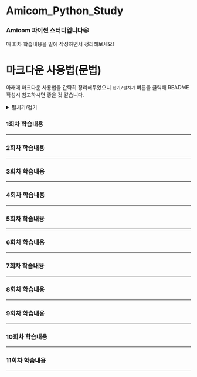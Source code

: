 # Amicom_Python_Study
### Amicom 파이썬 스터디입니다😃

매 회차 학습내용을 밑에 작성하면서 정리해보세요!

# 마크다운 사용법(문법)
아래에 마크다운 사용법을 간략히 정리해두었으니 `접기/펼치기` 버튼을 클릭해 README 작성시 참고하시면 좋을 것 같습니다.

<details>
<summary>펼치기/접기</summary>
  
# 제목
1,2,3,4,5,6은 제목 크기를 의미합니다.
```
  # 제목 1
  ## 제목 2
  ### 제목 3
  #### 제목 4
  ##### 제목 5
  ###### 제목 6
```
`출력 결과`
 # 제목 1
  ## 제목 2
  ### 제목 3
  #### 제목 4
  ##### 제목 5
  ###### 제목 6
  
# 강조
각각 기울임, 두꺼움, 취소선을 의미합니다.
```
기울임(이텔릭체)는 *별 기호* 혹은 _언더바_ 를 사용하세요.
두껍게는 **별 기호 두개** 혹은 __언더바 두개__를 사용하세요.
취소선은 ~~물결 기호~~ 를 사용하세요.
```
`출력 결과`

기울임(이텔릭체)는 *별 기호* 혹은 _언더바_ 를 사용하세요.

두껍게는 **별 기호 두개** 혹은 __언더바 두개__ 를 사용하세요.

취소선은 ~~물결 기호~~ 를 사용하세요.

# 목록
`1.` 로 시작하는 항목을 작성하면 자동 변환되며, `-` 로 시작하는 항목을 작성하면 순서 없는 항목으로 변환됩니다.
들여쓰기를 통해 하위 목록을 작성할수 있습니다.

```
1. 순서가 있는 항목
  1. 순서가 있는 항목

- 순서가 없는 항목
  -순서가 없는 항목
```

`출력 결과`

1. 순서가 있는 항목

- 순서가 없는 항목

  - 순서가 없는 항목

# 링크

```
[이름](링크)
[이름](링크 "설명)
```

```
[Naver](https://naver.com)
[Google](https://google.com "이 링크는 구글 링크입니다.")
```

`출력 결과`

[Naver](https://naver.com)

[Google](https://google.com "이 링크는 구글 링크입니다.")

# 이미지

링크와 비슷하지만, 앞에 `!` 를 추가해줘야 합니다.

```
![대체텍스트](이미지주소)
![대체텍스트](이미지주소 "설명")
```

# 인라인 코드
강조할 코드를 ` 기호로 감싸 인라인 코드를 표현합니다. 

```
`2024` 아미콤 `화이팅!`
```

`출력 결과`

`2024` 아미콤 `화이팅!`

# 블록

` 를 3번 이상 입력하고 언어(코드)를 명시해, 코드 블록을 표현합니다.

``````
```C
#include <stdio.h>

int main() {
    printf("Hello, World!\n");
    return 0;
}
```
``````



`출력 결과`


```C
#include <stdio.h>

int main() {
    printf("Hello, World!\n");
    return 0;
}
```

# 인용문

```
`>` 기호를 이용해 인용문을 작성합니다.
> 인용문

점프

> Amicom
>> 중첩된 인용문을 만들 수 있어요.
>>> 아미콤
>>>> 화이팅

```

`출력 결과`

`>` 기호를 이용해 인용문을 작성합니다.
> 인용문

점프

> Amicom
>> 중첩된 인용문을 만들 수 있어요.
>>> 아미콤
>>>> 화이팅

# 수평선
`---`,`___`,`***` 각 기호를 사용해 수형선을 만들 수 있습니다..

```
---

___

***
```

`출력 결과`

---

___

***

추가적으로 마크다운 문법을 더 상세히 알고싶으시면, 구글링이나 GPT를 이용해주세요😀 

</details>


### 1회차 학습내용

---
### 2회차 학습내용

---
### 3회차 학습내용

---
### 4회차 학습내용

---
### 5회차 학습내용

---
### 6회차 학습내용

---
### 7회차 학습내용

---
### 8회차 학습내용

---
### 9회차 학습내용

---
### 10회차 학습내용

---
### 11회차 학습내용

---
